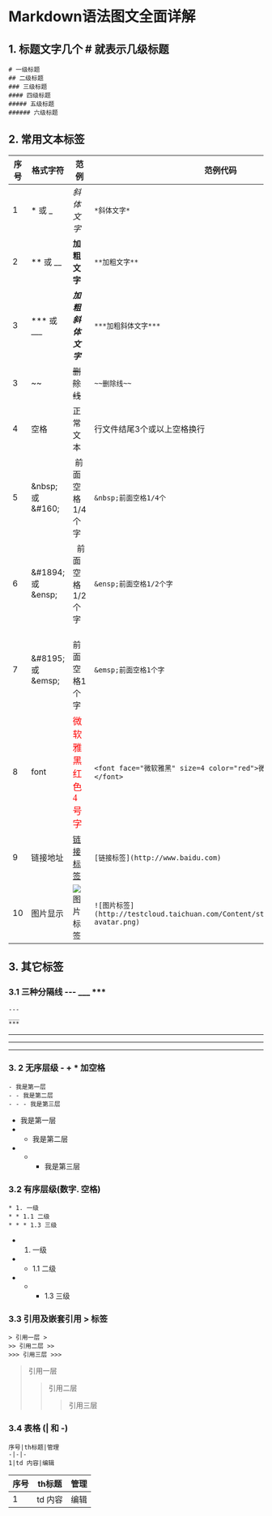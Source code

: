 # Markdown语法图文全面详解

## 1. 标题文字几个 # 就表示几级标题
```
# 一级标题
## 二级标题
### 三级标题
#### 四级标题
##### 五级标题
###### 六级标题
```

## 2. 常用文本标签

序号|格式字符|范例|范例代码
-|-|-|-
1|\* 或 \_ | *斜体文字*  | ``` *斜体文字* ``` 
2|\** 或 \_\_ | **加粗文字**  | ``` **加粗文字** ``` 
3|\*** 或 \_\_\_ | ***加粗斜体文字***  | ``` ***加粗斜体文字*** ```
3|\~~ | ~~删除线~~  | ``` ~~删除线~~ ```
4|空格|正常文本| 行文件结尾3个或以上空格换行
5|\&nbsp; 或 \&\#160; |&nbsp;前面空格1/4个字  |  ``` &nbsp;前面空格1/4个 ```
6|\&\#1894; 或 \&ensp; |&ensp;前面空格1/2个字 | ``` &ensp;前面空格1/2个字 ```
7|\&\#8195; 或 \&emsp; |&emsp;前面空格1个字 | ``` &emsp;前面空格1个字  ```
8|font|<font face="微软雅黑" size=4 color="red">微软雅黑 红色4号字</font>| ``` <font face="微软雅黑" size=4 color="red">微软雅黑 红色4号字</font>  ```
9|链接地址|[链接标签](http://www.baidu.com)| ``` [链接标签](http://www.baidu.com) ```
10|图片显示|![图片标签](http://testcloud.taichuan.com/Content/style2016/images/user-avatar.png) | ``` ![图片标签](http://testcloud.taichuan.com/Content/style2016/images/user-avatar.png) ```


## 3. 其它标签
### 3.1 三种分隔线 --- ___ ***

```
---
___
***
```
---
___
***
### 3. 2 无序层级 - + * 加空格

```
- 我是第一层
- - 我是第二层
- - - 我是第三层
```
- 我是第一层
- - 我是第二层
- - - 我是第三层

### 3.2 有序层级(数字. 空格)

```
* 1. 一级
* * 1.1 二级
* * * 1.3 三级
```
* 1. 一级
* * 1.1 二级
* * * 1.3 三级

### 3.3 引用及嵌套引用 > 标签
```
> 引用一层 > 
>> 引用二层 >>
>>> 引用三层 >>> 
```
> 引用一层
>> 引用二层
>>> 引用三层

### 3.4 表格 (| 和 -)
```
序号|th标题|管理   
-|-|-  
1|td 内容|编辑
```

序号|th标题|管理
-|-|-
1|td 内容|编辑
 
